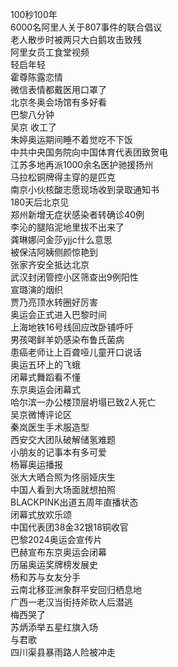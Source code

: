 100秒100年  
6000名阿里人关于807事件的联合倡议  
老人散步时被两只大白鹅攻击致残  
阿里女员工食堂视频  
轻启年轻  
霍尊陈露恋情  
微信表情都戴医用口罩了  
北京冬奥会场馆有多好看  
巴黎八分钟  
吴京 收工了  
朱婷奥运期间睡不着觉吃不下饭  
中共中央国务院向中国体育代表团致贺电  
江苏多地再派1000余名医护驰援扬州  
马拉松铜牌得主穿的是匹克  
南京小伙核酸志愿现场收到录取通知书  
180天后北京见  
郑州新增无症状感染者转确诊40例  
李沁的腿陷泥地里拔不出来了  
龚琳娜问金莎yjjc什么意思  
被保洁阿姨侧颜惊艳到  
张家齐安全抵达北京  
武汉封闭管控小区筛查出9例阳性  
宣璐演的烟织  
贾乃亮顶水转圈好厉害  
奥运会正式进入巴黎时间  
上海地铁16号线回应改卧铺呼吁  
男孩喝鲜羊奶感染布鲁氏菌病  
患癌老师让上百聋哑儿童开口说话  
奥运五环上的飞蛾  
闭幕式舞蹈看不懂  
东京奥运会闭幕式  
哈尔滨一办公楼顶层坍塌已致2人死亡  
吴京微博评论区  
秦岚医生手术服造型  
西安交大团队破解储氢难题  
小朋友的记事本有多可爱  
杨幂奥运播报  
张大大晒合照为佟丽娅庆生  
中国人看到大场面就想拍照  
BLACKPINK出道五周年直播状态  
闭幕式放欢乐颂  
中国代表团38金32银18铜收官  
巴黎2024奥运会宣传片  
巴赫宣布东京奥运会闭幕  
历届奥运奖牌榜发展史  
杨和苏与女友分手  
云南北移亚洲象群平安回归栖息地  
广西一老汉当街持斧砍人后潜逃  
梅西哭了  
苏炳添举五星红旗入场  
与君歌  
四川渠县暴雨路人险被冲走  
